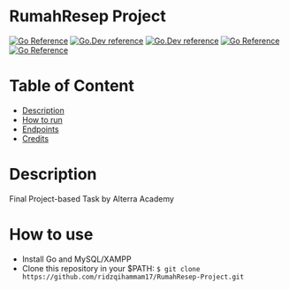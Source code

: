 # RumahResep Project

[![Go Reference](https://pkg.go.dev/badge/golang.org/x/example.svg)](https://pkg.go.dev/golang.org/x/example)
[![Go.Dev reference](https://img.shields.io/badge/gorm-reference-blue?logo=go&logoColor=white)](https://pkg.go.dev/gorm.io/gorm?tab=doc)
[![Go.Dev reference](https://img.shields.io/badge/echo-reference-blue?logo=go&logoColor=white)](https://github.com/labstack/echo)
[![Go Reference](https://img.shields.io/badge/midtrans-reference-blue?logo=Midtrans&logoColor=white)](https://github.com/Midtrans/midtrans-go)
[![Go Reference](https://img.shields.io/badge/gmaps-reference-blue?logo=GMaps&logoColor=white)](https://github.com/googlemaps/google-maps-services-go)


# Table of Content

- [Description](#description)
- [How to run](#how-to-run)
- [Endpoints](#endpoints)
- [Credits](#credits)

# Description
Final Project-based Task by Alterra Academy


# How to use
- Install Go and MySQL/XAMPP
- Clone this repository in your $PATH:
``
$ git clone https://github.com/ridzqihammam17/RumahResep-Project.git
``
